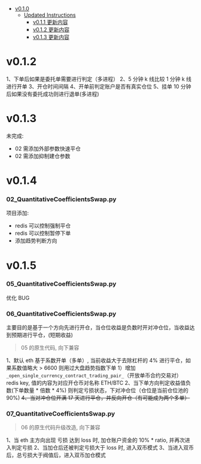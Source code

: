 - [v0.1.0](#v11800)
  - [Updated Instructions](#updated-instructions)
    - [v0.1.1 更新内容](#v011)
    - [v0.1.2 更新内容](#v012)
    - [v0.1.3 更新内容](#v013)


# v0.1.2

1、下单后如果是委托单需要进行判定（多进程）
2、5 分钟 k 线比较 1 分钟 k 线进行开单
3、开仓时间间隔
4、开单前判定账户是否有真实仓位
5、挂单 10 分钟后如果没有委托成功则进行退单(多进程)


# v0.1.3

未完成:
  * 02 需添加外部参数快速平仓
  * 02 需添加抑制建仓参数

# v0.1.4

### 02_QuantitativeCoefficientsSwap.py

项目添加:
  * redis 可以控制强制平仓
  * redis 可以控制暂停下单
  * 添加趋势判断方向

# v0.1.5

### 05_QuantitativeCoefficientsSwap.py

优化 BUG

### 06_QuantitativeCoefficientsSwap.py

主要目的是基于一个方向先进行开仓，当仓位收益是负数时开对冲仓位，当收益达到预期进行平仓，(短期收益)

> 05 的原生代码, 向下兼容

1、默认 eth 基于系数开单（多单）, 当前收益大于去除杠杆的 4% 进行平仓，如果系数值略大 > 6600 则用过大盘趋势指数下单
   1）增加 `_open_single_currency_contract_trading_pair_`（开放单币合约交易对） redis key, 值的内容为对应开仓币对名称 ETH/BTC
2、当下单方向判定收益值负数(下单数量 * 倍数 * 4%) 则判定亏损状态，下对冲仓位（仓位是当前仓位池的 90%)
~~4、当对冲仓位开满 17 天进行平仓，并反向开仓（有可能成为两个多单）~~

### 07_QuantitativeCoefficientsSwap.py

> 06 的原生代码升级改造, 向下兼容

1、当 eth 主方向出现 亏损 达到 loss 时, 加仓账户资金的 10% * ratio, 并再次进入判定亏损
2、当加仓后还被判定亏损大于 loss 时, 进入双币模式
3、当进入双币后，总亏损大于阀值后，进入双币加仓模式